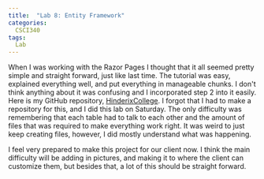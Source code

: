 ```yaml
---
title:  "Lab 8: Entity Framework"
categories:
  CSCI340
tags:
  Lab
---
```

When I was working with the Razor Pages I thought that it all seemed pretty simple and straight forward, just like last time. The tutorial was easy, explained everything well, and put everything in manageable chunks. I don't think anything about it was confusing and I incorporated step 2 into it easily. Here is my GitHub repository, [HinderixCollege](https://github.com/Jqual1/csci340lab8). I forgot that I had to make a repository for this, and I did this lab on Saturday. The only difficulty was remembering that each table had to talk to each other and the amount of files that was required to make everything work right. It was weird to just keep creating files, however, I did mostly understand what was happening.

I feel very prepared to make this project for our client now. I think the main difficulty will be adding in pictures, and making it to where the client can customize them, but besides that, a lot of this should be straight forward.
